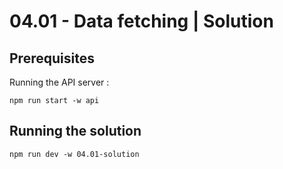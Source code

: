 # 04.01 - Data fetching | Solution

## Prerequisites

Running the API server :

```
npm run start -w api
```

## Running the solution

```
npm run dev -w 04.01-solution
```
